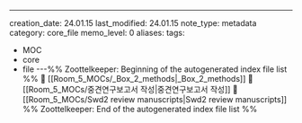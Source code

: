 ---
creation_date: 24.01.15
last_modified: 24.01.15
note_type: metadata
category: core_file
memo_level: 0
aliases: 
tags:
  - MOC
  - core
  - file
---%% Zoottelkeeper: Beginning of the autogenerated index file list  %%
📄 [[Room_5_MOCs/_Box_2_methods|_Box_2_methods]]
📄 [[Room_5_MOCs/중견연구보고서 작성|중견연구보고서 작성]]
📄 [[Room_5_MOCs/Swd2 review manuscripts|Swd2 review manuscripts]]
%% Zoottelkeeper: End of the autogenerated index file list  %%
